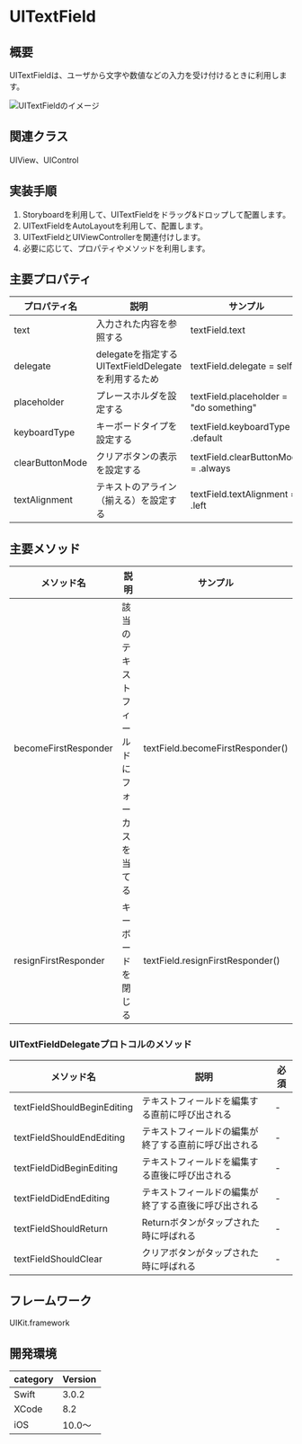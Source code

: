 # UITextField

## 概要
UITextFieldは、ユーザから文字や数値などの入力を受け付けるときに利用します。

![UITextFieldのイメージ](https://github.com/stv-ekushida/ios-uikit-textfield-demo/wiki/images/tf.png)

## 関連クラス
UIView、UIControl

## 実装手順
1. Storyboardを利用して、UITextFieldをドラッグ&ドロップして配置します。
2. UITextFieldをAutoLayoutを利用して、配置します。
3. UITextFieldとUIViewControllerを関連付けします。
4. 必要に応じて、プロパティやメソッドを利用します。

## 主要プロパティ

|プロパティ名|説明|サンプル|
|---|---|---|
|text | 入力された内容を参照する | textField.text |
|delegate | delegateを指定する <br>UITextFieldDelegateを利用するため | textField.delegate = self |
|placeholder | プレースホルダを設定する | textField.placeholder = "do something" |
|keyboardType | キーボードタイプを設定する | textField.keyboardType = .default |
|clearButtonMode | クリアボタンの表示を設定する | textField.clearButtonMode = .always|
|textAlignment | テキストのアライン（揃える）を設定する  | textField.textAlignment = .left|

## 主要メソッド

|メソッド名|説明|サンプル|
|---|---|---|
|becomeFirstResponder | 該当のテキストフィールドにフォーカスを当てる | textField.becomeFirstResponder() |
|resignFirstResponder | キーボードを閉じる | textField.resignFirstResponder() |

### UITextFieldDelegateプロトコルのメソッド

|メソッド名|説明|必須|
|---|---|---|
|textFieldShouldBeginEditing | テキストフィールドを編集する直前に呼び出される | - |
|textFieldShouldEndEditing | テキストフィールドの編集が終了する直前に呼び出される | - |
|textFieldDidBeginEditing | テキストフィールドを編集する直後に呼び出される | - | 
|textFieldDidEndEditing | テキストフィールドの編集が終了する直後に呼び出される | - | 
|textFieldShouldReturn | Returnボタンがタップされた時に呼ばれる | - | 
|textFieldShouldClear | クリアボタンがタップされた時に呼ばれる | - | 

## フレームワーク
UIKit.framework

## 開発環境
|category | Version| 
|---|---|
| Swift | 3.0.2 |
| XCode | 8.2 |
| iOS | 10.0〜 |
